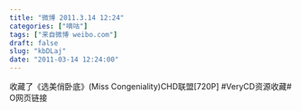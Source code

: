 ```yaml
---
title: "微博 2011.3.14 12:24"
categories: ["嘀咕"]
tags: ["来自微博 weibo.com"]
draft: false
slug: "kbDLaj"
date: "2011-03-14 12:24:00"
---
```


<p>收藏了《选美俏卧底》(Miss Congeniality)CHD联盟[720P] #VeryCD资源收藏# O网页链接 ​​​​</p>
